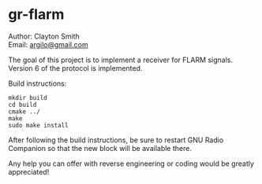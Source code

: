 gr-flarm
========

Author: Clayton Smith  
Email: <argilo@gmail.com>

The goal of this project is to implement a receiver for FLARM signals.
Version 6 of the protocol is implemented.

Build instructions:

    mkdir build
    cd build
    cmake ../
    make
    sudo make install

After following the build instructions, be sure to restart GNU Radio
Companion so that the new block will be available there.

Any help you can offer with reverse engineering or coding would be
greatly appreciated!
